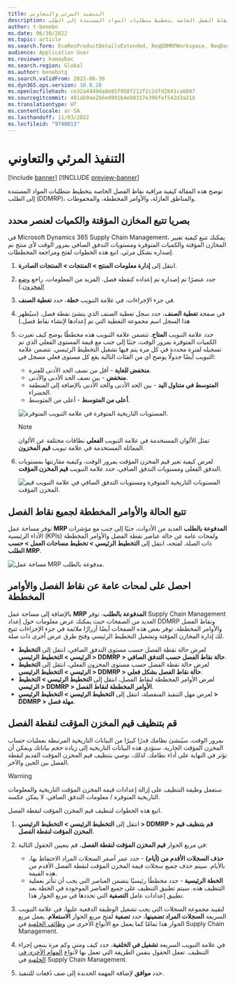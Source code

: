 ```yaml
---
title: التنفيذ المرئي والتعاوني
description: توضح هذه المقالة كيفية مراقبة نقاط الفصل الخاصة بتخطيط متطلبات المواد المستندة إلى الطلب (DDMRP)، والمناطق العازلة، والأوامر المخططة، والمحفوظات.
author: t-benebo
ms.date: 06/30/2022
ms.topic: article
ms.search.form: EcoResProductDetailsExtended, ReqDDMRPWorkspace, ReqDecouplingPointsStatusByNetFlow, ReqDecouplingPointStatusByOnHand, ReqPlannedOrderForm, ReqItemDecoupledLeadTime
audience: Application User
ms.reviewer: kamaybac
ms.search.region: Global
ms.author: benebotg
ms.search.validFrom: 2022-06-30
ms.dyn365.ops.version: 10.0.28
ms.openlocfilehash: ce32a4449da8e85f958f212f2c2dfd2841ca6887
ms.sourcegitcommit: 491ab9ae2b6ed991b4eb0317e396fef542d3a21b
ms.translationtype: HT
ms.contentlocale: ar-SA
ms.lasthandoff: 11/03/2022
ms.locfileid: "9740813"
---
```

# <a name="visual-and-collaborative-execution"></a>التنفيذ المرئي والتعاوني

[!include [banner](../../includes/banner.md)]
[!INCLUDE [preview-banner](../../includes/preview-banner.md)]
<!-- KFM: Preview until further notice -->

توضح هذه المقالة كيفية مراقبة نقاط الفصل الخاصة بتخطيط متطلبات المواد المستندة إلى الطلب (DDMRP)، والمناطق العازلة، والأوامر المخططة، والمحفوظات.

## <a name="visually-track-buffers-and-quantities-for-a-selected-item"></a>بصريا تتبع المخازن المؤقتة والكميات لعنصر محدد

في Microsoft Dynamics 365 Supply Chain Management، يمكنك تتبع كيفية تغيير المخازن المؤقتة والكميات المتوفرة ومستويات التدفق الصافي بمرور الوقت لأي منتج تم إصداره بشكل مرئي. اتبع هذه الخطوات لفتح ومراجعة المخططات.

1. انتقل إلى **إدارة معلومات المنتج‬ \> المنتجات \> المنتجات الصادرة**.
1. حدد عنصرًا تم إصداره تم إعداده كنقطة فصل. (لمزيد من المعلومات، راجع [وضع المخزون](ddmrp-inventory-positioning.md).)
1. في جزء الإجراءات، في علامة التبويب **خطة**، حدد **تغطية الصنف**.
1. في صفحة **تغطية الصنف**، حدد سجل تغطية الصنف الذي ينشئ نقطة فصل. (سيُظهر هذا السجل اسم مجموعة التغطية التي تم إعدادها لإنشاء نقاط فصل.)
1. حدد علامة التبويب **المتاح**. تتضمن علامة التبويب هذه مخططًا يوضح كيف تغيرت الكميات المتوفرة بمرور الوقت، جنبًا إلى جنب مع قيمة المستوى الفعلي الذي تم تسجيله لفترة محددة في كل مرة يتم فيها تشغيل التخطيط الرئيسي. تتضمن علامة التبويب أيضًا جدولًا يوضح أي من الفئات التالية يقع كل مستوى فعلي مسجل في:

    - **منخفض للغاية** - أقل من نصف الحد الأدنى للفترة.
    - **منخفض** - بين نصف الحد الأدنى والأدنى.
    - **المتوسط في متناول اليد** - بين الحد الأدنى والحد الأدنى بالإضافة إلى المنطقة الخضراء.
    - **أعلى من المتوسط** - أعلى من المتوسط.

    ![المستويات التاريخية المتوفرة في علامة التبويب المتوفرة.](media/ddmrp-on-hand-graph.png "المستويات التاريخية المتوفرة في علامة التبويب المتوفرة")

    > [!NOTE]
    > تمثل الألوان المستخدمة في علامة التبويب **الفعلي** نطاقات مختلفة عن الألوان المماثلة المستخدمة في علامة تبويب **قيم المخزون**.

1. لعرض كيفية تغير قيم المخزن المؤقت بمرور الوقت، وكيفية مقارنتها بمستويات التدفق الفعلي ومستويات التدفق الصافي، حدد علامة التبويب **قيم المخزن المؤقت**.

    ![المستويات التاريخية المتوفرة ومستويات التدفق الصافي في علامة التبويب قيم المخزن المؤقت.](media/ddmrp-buffer-values-graph.png "المستويات التاريخية المتوفرة ومستويات التدفق الصافي في علامة التبويب قيم المخزن المؤقت")

## <a name="track-the-status-and-planned-orders-for-all-decoupling-points"></a>تتبع الحالة والأوامر المخططة لجميع نقاط الفصل

توفر مساحة عمل **MRP المدفوعة بالطلب** العديد من الأدوات، جنبًا إلى جنب مع مؤشرات الأداء الرئيسية (KPIs) ولمحات عامة عن حالة عناصر نقطة الفصل والأوامر المخططة ذات الصلة. لفتحه، انتقل إلى **التخطيط الرئيسي \> تخطيط مساحات العمل \> حسب الطلب MRP**.

![مساحة عمل MRP مدفوعة بالطلب.](media/ddmrp-workspace.png "مساحة عمل MRP مدفوعة بالطلب")

## <a name="get-overviews-of-decoupling-points-and-planned-orders"></a>احصل على لمحات عامة عن نقاط الفصل والأوامر المخططة

بالإضافة إلى مساحة عمل **MRP المدفوعة بالطلب**، توفر Supply Chain Management العديد من الصفحات حيث يمكنك عرض معلومات حول إعداد DDMRP ونقاط الفصل والأوامر المخططة. توفر بعض هذه الصفحات أيضًا أزرارًا ملائمة في جزء الإجراءات تتيح لك إدارة المخازن المؤقتة وتشغيل التخطيط الرئيسي وفتح طرق عرض أخرى ذات صلة.

- لعرض حالة نقطة الفصل حسب مستوى التدفق الصافي، انتقل إلى **التخطيط الرئيسي \> التخطيط الرئيسي \> DDMRP \> حالة نقاط الفصل حسب التدفق الصافي**.
- لعرض حالة نقطة الفصل حسب مستوى المخزون الفعلي، انتقل إلى **التخطيط الرئيسي \> التخطيط الرئيسي \> DDMRP \> حالة نقاط الفصل بشكل فعلي**.
- لعرض الأوامر المخططة لنقاط الفصل، انتقل إلى **التخطيط الرئيسي \> التخطيط الرئيسي \> DDMRP \> الأوامر المخططة لنقاط الفصل**.
- لعرض مهل التنفيذ المنفصلة، انتقل إلى **التخطيط الرئيسي \> التخطيط الرئيسي \> DDMRP \> مهلة فصل**.

## <a name="clean-up-decoupling-point-buffer-values"></a>قم بتنظيف قيم المخزن المؤقت لنقطة الفصل

بمرور الوقت، سيُنشئ نظامك قدرًا كبيرًا من البيانات التاريخية المرتبطة بعمليات حساب المخزن المؤقت الجارية. ستؤدي هذه البيانات التاريخية إلى زيادة حجم بياناتك ويمكن أن تؤثر في النهاية على أداء نظامك. لذلك، نوصي بتنظيف قيم المخزن المؤقت القديم لنقطة الفصل بين الحين والآخر.

> [!WARNING]
> ستعمل وظيفة التنظيف على إزالة إعدادات قيمة المخزن المؤقت التاريخية والمعلومات التاريخية المتوفرة / معلومات التدفق الصافي. لا يمكن عكسه.

اتبع هذه الخطوات لتنظيف قيم المخزن المؤقت لنقطة الفصل.

1. انتقل إلى **التخطيط الرئيسي \> التخطيط الرئيسي \> DDMRP \> قم بتنظيف قيم المخزن المؤقت لنقطة الفصل**.
1. في مربع الحوار **قيم المخزن المؤقت لنقطة الفصل**، قم بتعيين الحقول التالية:

    - **حذف السجلات الأقدم من (أيام)** - حدد عمر أصغر السجلات المراد الاحتفاظ بها، بالأيام. سيتم حذف جميع سجلات قيمة المخزن المؤقت لنقطة الفصل الأقدم من هذه القيمة.
    - **الخطة الرئيسية** - حدد مخططًا رئيسيًا يتضمن العناصر التي يجب أن تتأثر بعملية التنظيف هذه. سيتم تطبيق التنظيف على جميع العناصر الموجودة في الخطة بعد تطبيق إعدادات عامل **التصفية** التي تحددها في مربع الحوار هذا.

1. لتقييد مجموعة السجلات التي يجب تشغيل الوظيفة الدفعية عليها، في علامة التبويب السريعة **السجلات المراد تضمينها**، حدد **تصفية** لفتح مربع الحوار **الاستعلام**. يعمل مربع الحوار هذا تمامًا كما يعمل مع الأنواع الأخرى من [وظائف الخلفية](../../../fin-ops-core/dev-itpro/sysadmin/batch-processing-overview.md) في Supply Chain Management.
1. في علامة التبويب السريعة **تشغيل في الخلفية**، حدد كيف ومتى وكم مرة ينبغي إجراء التنظيف. تعمل الحقول بنفس الطريقة التي تعمل بها لأنواع [المهام الأخرى في الخلفية](../../../fin-ops-core/dev-itpro/sysadmin/batch-processing-overview.md) في Supply Chain Management.
1. حدد **موافق** لإضافة المهمة الجديدة إلى صف دُفعات للتنفيذ.
